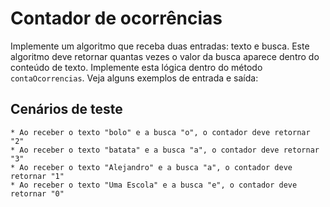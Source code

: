 # Contador de ocorrências

  Implemente um algoritmo que receba duas entradas: texto e busca. Este algoritmo deve retornar quantas vezes o valor
  da busca aparece dentro do conteúdo de texto. Implemente esta lógica dentro do método `contaOcorrencias`. Veja alguns exemplos de entrada e saída:

  ## Cenários de teste

    * Ao receber o texto "bolo" e a busca "o", o contador deve retornar "2"
    * Ao receber o texto "batata" e a busca "a", o contador deve retornar "3"
    * Ao receber o texto "Alejandro" e a busca "a", o contador deve retornar "1"
    * Ao receber o texto "Uma Escola" e a busca "e", o contador deve retornar "0"
